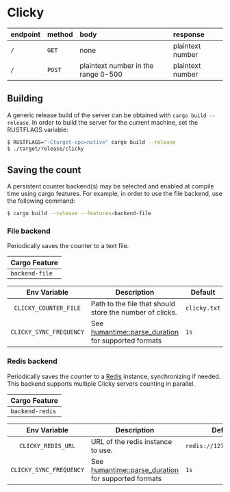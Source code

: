 # Clicky

endpoint | method | body | response
--|:--|:--|:--
`/`|`GET`| none | plaintext number
`/`|`POST`| plaintext number in the range 0-500 | plaintext number

## Building
A generic release build of the server can be obtained with `cargo build --release`.
In order to build the server for the current machine, set the RUSTFLAGS variable:

```bash
$ RUSTFLAGS="-Ctarget-cpu=native" cargo build --release
$ ./target/release/clicky
```

## Saving the count
A persistent counter backend(s) may be selected and enabled at compile time using cargo features. For example, in order to use the file backend, use the following command:

```bash
$ cargo build --release --features=backend-file
```

### File backend
Periodically saves the counter to a text file.

| Cargo Feature   |
| --------------- |
| `backend-file`  |

| Env Variable | Description | Default |
| :----------: | -------- | ------- |
| `CLICKY_COUNTER_FILE` | Path to the file that should store the number of clicks. | `clicky.txt` |
| `CLICKY_SYNC_FREQUENCY` | See [humantime::parse_duration](https://docs.rs/humantime/latest/humantime/fn.parse_duration.html) for supported formats | `1s` |


### Redis backend
Periodically saves the counter to a [Redis](https://redis.com/) instance, synchronizing if needed. This backend supports multiple Clicky servers counting in parallel.

| Cargo Feature   |
| --------------- |
| `backend-redis`  |

| Env Variable | Description | Default |
| :----------: | -------- | ------- |
| `CLICKY_REDIS_URL` | URL of the redis instance to use. | `redis://127.0.0.1:6379` |
| `CLICKY_SYNC_FREQUENCY` | See [humantime::parse_duration](https://docs.rs/humantime/latest/humantime/fn.parse_duration.html) for supported formats | `1s` |
